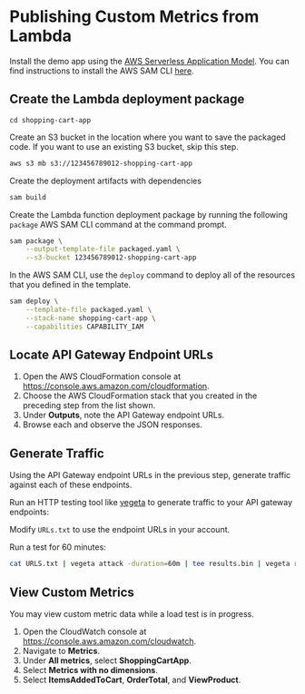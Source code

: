 # Publishing Custom Metrics from Lambda

Install the demo app using the [AWS Serverless Application Model](https://aws.amazon.com/serverless/sam/). You can find instructions to install the AWS SAM CLI [here](https://docs.aws.amazon.com/serverless-application-model/latest/developerguide/serverless-sam-cli-install.html).

## Create the Lambda deployment package

`cd shopping-cart-app`

Create an S3 bucket in the location where you want to save the packaged code. If you want to use an existing S3 bucket, skip this step.

```sh
aws s3 mb s3://123456789012-shopping-cart-app
```

Create the deployment artifacts with dependencies

```sh
sam build
```

Create the Lambda function deployment package by running the following `package` AWS SAM CLI command at the command prompt.

```sh
sam package \
    --output-template-file packaged.yaml \
    --s3-bucket 123456789012-shopping-cart-app
```

In the AWS SAM CLI, use the `deploy` command to deploy all of the resources that you defined in the template.

```sh
sam deploy \
    --template-file packaged.yaml \
    --stack-name shopping-cart-app \
    --capabilities CAPABILITY_IAM
```

## Locate API Gateway Endpoint URLs

1. Open the AWS CloudFormation console at <https://console.aws.amazon.com/cloudformation>.
1. Choose the AWS CloudFormation stack that you created in the preceding step from the list shown\.
1. Under **Outputs**, note the API Gateway endpoint URLs.
1. Browse each and observe the JSON responses.

## Generate Traffic

Using the API Gateway endpoint URLs in the previous step, generate traffic against each of these endpoints.

Run an HTTP testing tool like [vegeta](https://github.com/tsenart/vegeta) to generate traffic to your API gateway endpoints:

Modify `URLs.txt` to use the endpoint URLs in your account.

Run a test for 60 minutes:

```sh
cat URLS.txt | vegeta attack -duration=60m | tee results.bin | vegeta report
```

## View Custom Metrics

You may view custom metric data while a load test is in progress.

1. Open the CloudWatch console at <https://console.aws.amazon.com/cloudwatch>.
1. Navigate to **Metrics**.
1. Under **All metrics**, select **ShoppingCartApp**.
1. Select **Metrics with no dimensions**.
1. Select **ItemsAddedToCart**, **OrderTotal**, and **ViewProduct**.